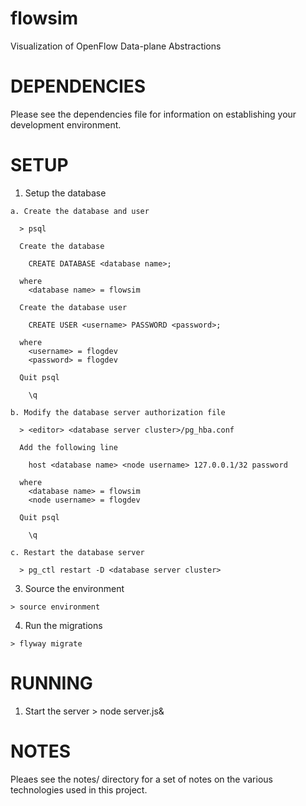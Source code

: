 flowsim
=======
     
  Visualization of OpenFlow Data-plane Abstractions


DEPENDENCIES
============

  Please see the dependencies file for information on establishing your
  development environment.

SETUP
=====

  1) Setup the database

    a. Create the database and user

      > psql
      
      Create the database

        CREATE DATABASE <database name>;

      where
        <database name> = flowsim

      Create the database user

        CREATE USER <username> PASSWORD <password>;

      where
        <username> = flogdev
        <password> = flogdev
      
      Quit psql

        \q

    b. Modify the database server authorization file

      > <editor> <database server cluster>/pg_hba.conf

      Add the following line

        host <database name> <node username> 127.0.0.1/32 password

      where
        <database name> = flowsim
        <node username> = flogdev

      Quit psql

        \q

    c. Restart the database server

      > pg_ctl restart -D <database server cluster>

  3) Source the environment

    > source environment

  4) Run the migrations

    > flyway migrate

RUNNING
=======

  1) Start the server
    > node server.js&

NOTES
=====

  Pleaes see the notes/ directory for a set of notes on the various technologies
  used in this project.

